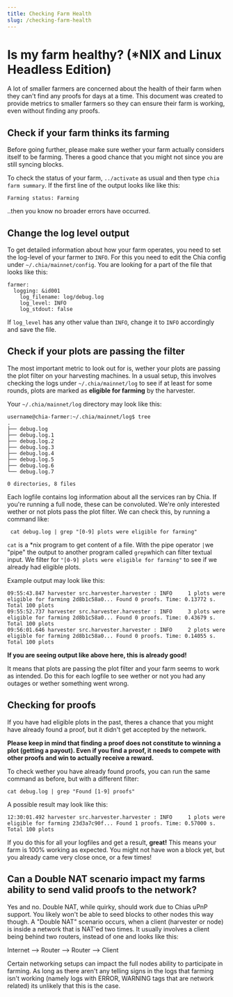 ```yaml
---
title: Checking Farm Health
slug: /checking-farm-health
---
```


# Is my farm healthy? (\*NIX and Linux Headless Edition)

A lot of smaller farmers are concerned about the health of their farm when they can't find any proofs for days at a time.
This document was created to provide metrics to smaller farmers so they can ensure their farm is working, even without finding any proofs.

## Check if your farm thinks its farming

Before going further, please make sure wether your farm actually considers itself to be farming. Theres a good chance that you might not since you are still syncing blocks.

To check the status of your farm, `../activate` as usual and then type `chia farm summary`. If the first line of the output looks like like this:

```
Farming status: Farming
```

..then you know no broader errors have occurred.

## Change the log level output

To get detailed information about how your farm operates, you need to set the log-level of your farmer to `INFO`. For this you need to edit the Chia config under `~/.chia/mainnet/config`. You are looking for a part of the file that looks like this:

```
farmer:
  logging: &id001
    log_filename: log/debug.log
    log_level: INFO
    log_stdout: false
```

If `log_level` has any other value than `INFO`, change it to `INFO` accordingly and save the file.

## Check if your plots are passing the filter

The most important metric to look out for is, wether your plots are passing the plot filter on your harvesting machines. In a usual setup, this involves checking the logs under `~/.chia/mainnet/log` to see if at least for some rounds, plots are marked as **eligible for farming** by the harvester.

Your `~/.chia/mainnet/log` directory may look like this:

```
username@chia-farmer:~/.chia/mainnet/log$ tree
.
├── debug.log
├── debug.log.1
├── debug.log.2
├── debug.log.3
├── debug.log.4
├── debug.log.5
├── debug.log.6
└── debug.log.7

0 directories, 8 files
```

Each logfile contains log information about all the services ran by Chia. If you're running a full node, these can be convoluted. We're only interested wether or not plots pass the plot filter. We can check this, by running a command like:

` cat debug.log | grep "[0-9] plots were eligible for farming"`

`cat` is a \*nix program to get content of a file. With the pipe operator `|`we "pipe" the output to another program called `grep`which can filter textual input. We filter for `"[0-9] plots were eligible for farming"` to see if we already had eligible plots.

Example output may look like this:

```
09:55:43.847 harvester src.harvester.harvester : INFO     1 plots were eligible for farming 2d8b1c58a0... Found 0 proofs. Time: 0.13772 s. Total 100 plots
09:55:52.737 harvester src.harvester.harvester : INFO     3 plots were eligible for farming 2d8b1c58a0... Found 0 proofs. Time: 0.43679 s. Total 100 plots
09:56:01.646 harvester src.harvester.harvester : INFO     2 plots were eligible for farming 2d8b1c58a0... Found 0 proofs. Time: 0.14055 s. Total 100 plots
```

**If you are seeing output like above here, this is already good!**

It means that plots are passing the plot filter and your farm seems to work as intended. Do this for each logfile to see wether or not you had any outages or wether something went wrong.

## Checking for proofs

If you have had eligible plots in the past, theres a chance that you might have already found a proof, but it didn't get accepted by the network.

**Please keep in mind that finding a proof does not constitute to winning a plot (getting a payout). Even if you find a proof, it needs to compete with other proofs and win to actually receive a reward.**

To check wether you have already found proofs, you can run the same command as before, but with a different filter:

`cat debug.log | grep "Found [1-9] proofs"`

A possible result may look like this:

```
12:30:01.492 harvester src.harvester.harvester : INFO     1 plots were eligible for farming 23d3a7c90f... Found 1 proofs. Time: 0.57000 s. Total 100 plots
```

If you do this for all your logfiles and get a result, **great!** This means your farm is 100% working as expected. You might not have won a block yet, but you already came very close once, or a few times!

## Can a Double NAT scenario impact my farms ability to send valid proofs to the network?

Yes and no. Double NAT, while quirky, should work due to Chias uPnP support. You likely won't be able to seed blocks to other nodes this way though. A "Double NAT" scenario occurs, when a client (harvester or node) is inside a network that is NAT'ed two times.
It usually involves a client being behind two routers, instead of one and looks like this:

Internet --> Router --> Router --> Client

Certain networking setups can impact the full nodes ability to participate in farming. As long as there aren't any telling signs in the logs that farming isn't working (namely logs with ERROR, WARNING tags that are network related) its unlikely that this is the case.
